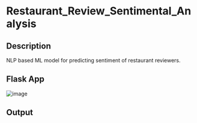 # Restaurant_Review_Sentimental_Analysis
## Description
NLP based ML model for predicting sentiment of restaurant reviewers.

## Flask App
![image](https://github.com/paradoxical-bin0/Restaurant_Review_Sentimental_Analysis/assets/114408921/c40be6f4-01f4-4e86-b2a0-9fd4846435f5)

## Output
